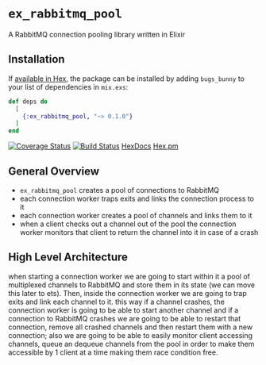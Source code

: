 # `ex_rabbitmq_pool`

A RabbitMQ connection pooling library written in Elixir

## Installation

If [available in Hex](https://hex.pm/docs/publish), the package can be installed
by adding `bugs_bunny` to your list of dependencies in `mix.exs`:

```elixir
def deps do
  [
    {:ex_rabbitmq_pool, "~> 0.1.0"}
  ]
end
```

[![Coverage Status](https://coveralls.io/repos/github/esl/ex_rabbitmq_pool/badge.svg?branch=master)](https://coveralls.io/github/esl/ex_rabbitmq_pool?branch=master)
[![Build Status](https://travis-ci.com/esl/ex_rabbitmq_pool.svg?branch=master)](https://travis-ci.com/esl/ex_rabbitmq_pool)
[HexDocs](https://hexdocs.pm/ex_rabbitmq_pool)
[Hex.pm](https://hex.pm/packages/ex_rabbitmq_pool)

## General Overview

- `ex_rabbitmq_pool` creates a pool of connections to RabbitMQ
- each connection worker traps exits and links the connection process to it
- each connection worker creates a pool of channels and links them to it
- when a client checks out a channel out of the pool the connection worker monitors that client to return the channel into it in case of a crash


## High Level Architecture

when starting a connection worker we are going to start within it a pool of multiplexed channels to RabbitMQ and store them in its state (we can move this later to ets). Then, inside the connection worker we are going to trap exits and link each channel to it. this way if a channel crashes, the connection worker is going to be able to start another channel and if a connection to RabbitMQ crashes we are going to be able to restart that connection, remove all crashed channels and then restart them with a new connection; also we are going to be able to easily monitor client accessing channels, queue an dequeue channels from the pool in order to make them accessible by 1 client at a time making them race condition free.

